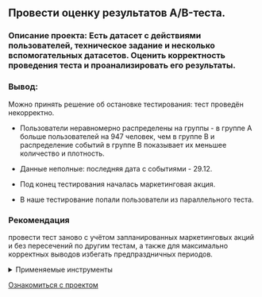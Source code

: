 ## Провести оценку результатов A/B-теста.
### Описание проекта: Есть датасет с действиями пользователей, техническое задание и несколько вспомогательных датасетов. Оценить корректность проведения теста и проанализировать его результаты.


### Вывод:

Можно принять решение об остановке тестирования: тест проведён некорректно.
- Пользователи неравномерно распределены на группы - в группе А больше пользователей на 947 человек, чем в группе В и распределение событий в группе В показывает их меньшее количество и плотность.

- Данные неполные: последняя дата с событиями - 29.12.

- Под конец тестирования началась маркетинговая акция.

- В наше тестирование попали пользователи из параллельного теста.

### Рекомендация
провести тест заново с учётом запланированных маркетинговых акций и без пересечений по
другим тестам, а также для максимально корректных выводов избегать предпраздничных периодов.


<details>
<summary>Применяемые инструменты</summary>

- Python;
- Pandas;
- Matplotlib;
- Seaborn;
- Plotly.graph_objects;
- Scipy.stats.
</details>

[Ознакомиться с проектом](./ab-testing.ipynb)